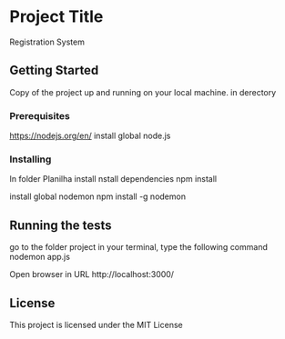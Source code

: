 # Project Title

Registration System

## Getting Started

Copy of the project up and running on your local machine.
in derectory

### Prerequisites
https://nodejs.org/en/
install global node.js

### Installing

In folder Planilha install nstall dependencies 
npm install

install global nodemon
npm install -g nodemon

## Running the tests

go to the folder project in your terminal, type the following command
nodemon app.js

Open browser in URL http://localhost:3000/

## License

This project is licensed under the MIT License 

